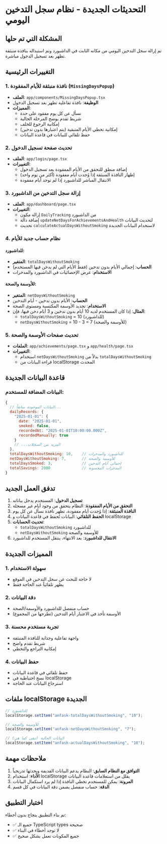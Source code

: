 # التحديثات الجديدة - نظام سجل التدخين اليومي

## المشكلة التي تم حلها

تم إزالة سجل التدخين اليومي من مكانه الثابت في الداشبورد وتم استبداله بنافذة منبثقة تظهر بعد تسجيل الدخول مباشرة.

## التغييرات الرئيسية

### 1. نافذة منبثقة للأيام المفقودة (`MissingDaysPopup`)

- **الملف**: `app/components/MissingDaysPopup.tsx`
- **الوظيفة**: نافذة تفاعلية تظهر بعد تسجيل الدخول
- **المميزات**:
  - تسأل عن كل يوم مفقود على حدة
  - شريط تقدم يوضح المرحلة الحالية
  - إمكانية الرجوع للخلف
  - إمكانية تخطي الأيام المتبقية (يتم اعتبارها بدون تدخين)
  - حفظ تلقائي للبيانات في قاعدة البيانات

### 2. تحديث صفحة تسجيل الدخول

- **الملف**: `app/login/page.tsx`
- **التغييرات**:
  - إضافة منطق للتحقق من الأيام المفقودة بعد تسجيل الدخول
  - إظهار النافذة المنبثقة إذا وُجدت أيام مفقودة (أكثر من يوم واحد)
  - الانتقال المباشر للداشبورد إذا لم توجد أيام مفقودة

### 3. إزالة سجل التدخين من الداشبورد

- **الملف**: `app/dashboard/page.tsx`
- **التغييرات**:
  - إزالة مكون `DailyTracking` من الداشبورد
  - إضافة دالة `updateNetDaysForAchievementsAndHealth` لتحديث البيانات
  - تحديث `calculateActualDaysWithoutSmoking` لاستخدام البيانات الجديدة

### 4. نظام حساب جديد للأيام

#### للداشبورد:

- **المتغير**: `totalDaysWithoutSmoking`
- **الحساب**: إجمالي الأيام بدون تدخين (فقط الأيام التي لم يدخن فيها المستخدم)
- **الاستخدام**: عرض الإحصائيات في الداشبورد والمدخرات

#### للأوسمة والصحة:

- **المتغير**: `netDaysWithoutSmoking`
- **الحساب**: الأيام بدون تدخين - أيام التدخين
- **الاستخدام**: تحديد الأوسمة المكتسبة ومستوى الصحة
- **المثال**: إذا كان المستخدم لديه 10 أيام بدون تدخين و 3 أيام دخن فيها، فإن:
  - `totalDaysWithoutSmoking` = 10 (للداشبورد)
  - `netDaysWithoutSmoking` = 10 - 3 = 7 (للأوسمة والصحة)

### 5. تحديث صفحات الأوسمة والصحة

- **الملفات**: `app/achievements/page.tsx` و `app/health/page.tsx`
- **التغييرات**:
  - استخدام `netDaysWithoutSmoking` بدلاً من `totalDaysWithoutSmoking`
  - قراءة البيانات من localStorage المحدث

## قاعدة البيانات الجديدة

### البيانات المضافة للمستخدم:

```javascript
{
  // البيانات الموجودة سابقاً...
  dailyRecords: {
    "2025-01-01": {
      date: "2025-01-01",
      smoked: false,
      recordedAt: "2025-01-01T10:00:00.000Z",
      recordedManually: true
    }
    // ...المزيد من السجلات
  },
  totalDaysWithoutSmoking: 10,    // للداشبورد والمدخرات
  netDaysWithoutSmoking: 7,       // للأوسمة والصحة
  totalDaysSmoked: 3,             // إجمالي أيام التدخين
  totalSavings: 2000              // المدخرات المحسوبة
}
```

## تدفق العمل الجديد

1. **تسجيل الدخول**: المستخدم يدخل بياناته
2. **التحقق من الأيام المفقودة**: النظام يتحقق من وجود أيام غير مسجلة
3. **النافذة المنبثقة**: إذا وُجدت أيام مفقودة، تظهر نافذة تسأل عن كل يوم
4. **الحفظ التلقائي**: البيانات تُحفظ في قاعدة البيانات و localStorage
5. **تحديث الحسابات**:
   - `totalDaysWithoutSmoking` للداشبورد
   - `netDaysWithoutSmoking` للأوسمة والصحة
6. **الانتقال للداشبورد**: بعد الانتهاء، ينتقل المستخدم للداشبورد

## المميزات الجديدة

### 1. سهولة الاستخدام

- لا حاجة للبحث عن سجل التدخين في الموقع
- يظهر تلقائياً عند الحاجة فقط

### 2. دقة البيانات

- حساب منفصل للداشبورد والأوسمة/الصحة
- الأوسمة تأخذ في الاعتبار أيام التدخين (تطرحها من المجموع)

### 3. تجربة مستخدم محسنة

- واجهة تفاعلية وجذابة للنافذة المنبثقة
- شريط تقدم واضح
- إمكانية التراجع والتخطي

### 4. حفظ البيانات

- حفظ تلقائي في قاعدة البيانات
- نسخ احتياطية في localStorage
- استرجاع البيانات عند الحاجة

## ملفات localStorage الجديدة

```javascript
// للداشبورد
localStorage.setItem("anfask-totalDaysWithoutSmoking", "10");

// للأوسمة والصحة
localStorage.setItem("anfask-netDaysWithoutSmoking", "7");

// البيانات الحالية (تبقى كما هي)
localStorage.setItem("anfask-actualDaysWithoutSmoking", "10");
```

## ملاحظات مهمة

1. **التوافق مع النظام السابق**: النظام يدعم البيانات القديمة ويحدثها تدريجياً
2. **الأداء**: استخدام localStorage يقلل من استعلامات قاعدة البيانات
3. **المرونة**: يمكن للمستخدم تخطي النافذة إذا لم يرد استكمال البيانات
4. **الدقة**: حساب منفصل يضمن دقة البيانات في كل قسم

## اختبار التطبيق

تم بناء التطبيق بنجاح بدون أخطاء:

- ✅ جميع الـ TypeScript types صحيحة
- ✅ لا توجد أخطاء في البناء
- ✅ جميع المكونات تعمل بشكل صحيح
